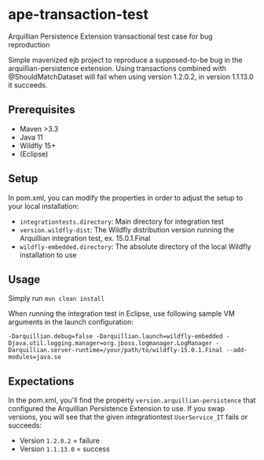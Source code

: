 # ape-transaction-test
Arquillian Persistence Extension transactional test case for bug reproduction

Simple mavenized ejb project to reproduce a supposed-to-be bug in the arquillian-persistence extension. Using transactions combined with @ShouldMatchDataset will fail when using version 1.2.0.2, in version 1.1.13.0 it succeeds.

## Prerequisites

* Maven >3.3
* Java 11
* Wildfly 15+
* (Eclipse)

## Setup

In pom.xml, you can modify the properties in order to adjust the setup to your local installation:

* `integrationtests.directory`: Main directory for integration test
* `version.wildfly-dist`: The Wildfly distribution version running the Arquillian integration test, ex. 15.0.1.Final
* `wildfly-embedded.directory`: The absolute directory of the local Wildfly installation to use

## Usage

Simply run `mvn clean install`

When running the integration test in Eclipse, use following sample VM arguments in the launch configuration:

`-Darquillian.debug=false -Darquillian.launch=wildfly-embedded -Djava.util.logging.manager=org.jboss.logmanager.LogManager
-Darquillian.server-runtime=/your/path/to/wildfly-15.0.1.Final --add-modules=java.se`

## Expectations

In the pom.xml, you'll find the property `version.arquillian-persistence` that configured the Arquillian Persistence Extension to use. 
If you swap versions, you will see that the given integrationtest `UserService_IT` fails or succeeds:

* Version `1.2.0.2`  = failure
* Version `1.1.13.0` = success
